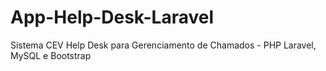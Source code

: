 # App-Help-Desk-Laravel
Sistema CEV Help Desk para Gerenciamento de Chamados - PHP Laravel, MySQL e Bootstrap
